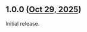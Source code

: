 ## 1.0.0 ([Oct 29, 2025](https://github.com/ramensoftware/windhawk-mods/blob/456940d04d87d6aa0aa029352611e1aa3d24b48b/mods/color-picker-dialog-hex-input.wh.cpp))

Initial release.
